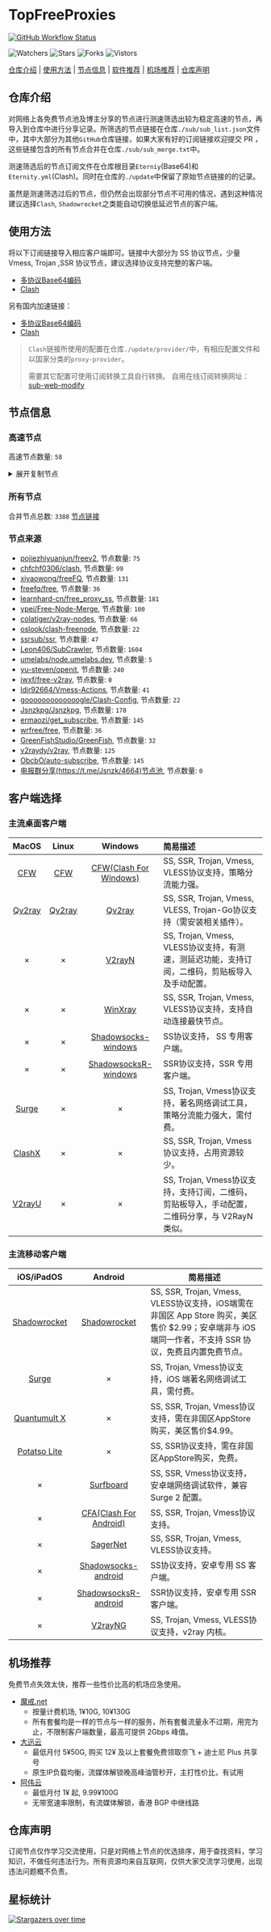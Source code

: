 # TopFreeProxies
[![GitHub Workflow Status](https://img.shields.io/github/workflow/status/alanbobs999/topfreeproxies/sub_merge?label=sub_merge)](https://github.com/alanbobs999/TopFreeProxies/actions/workflows/sub_merge.yml) 

![Watchers](https://img.shields.io/github/watchers/alanbobs999/topfreeproxies) ![Stars](https://img.shields.io/github/stars/alanbobs999/topfreeproxies) ![Forks](https://img.shields.io/github/forks/alanbobs999/topfreeproxies) ![Vistors](https://visitor-badge.laobi.icu/badge?page_id=alanbobs999.topfreeproxies)

[仓库介绍](https://github.com/alanbobs999/TopFreeProxies#仓库介绍) | [使用方法](https://github.com/alanbobs999/TopFreeProxies#使用方法) | [节点信息](https://github.com/alanbobs999/TopFreeProxies#节点信息) | [软件推荐](https://github.com/alanbobs999/TopFreeProxies#客户端选择) | [机场推荐](https://github.com/alanbobs999/TopFreeProxies#机场推荐) | [仓库声明](https://github.com/alanbobs999/TopFreeProxies#仓库声明)

## 仓库介绍
对网络上各免费节点池及博主分享的节点进行测速筛选出较为稳定高速的节点，再导入到仓库中进行分享记录。所筛选的节点链接在仓库`./sub/sub_list.json`文件中，其中大部分为其他`GitHub`仓库链接，如果大家有好的订阅链接欢迎提交 PR ，这些链接包含的所有节点合并在仓库`./sub/sub_merge.txt`中。

测速筛选后的节点订阅文件在仓库根目录`Eterniy`(Base64)和`Eternity.yml`(Clash)。同时在仓库的`./update`中保留了原始节点链接的的记录。

虽然是测速筛选过后的节点，但仍然会出现部分节点不可用的情况，遇到这种情况建议选择`Clash`, `Shadowrocket`之类能自动切换低延迟节点的客户端。

## 使用方法
将以下订阅链接导入相应客户端即可。链接中大部分为 SS 协议节点，少量 Vmess, Trojan ,SSR 协议节点，建议选择协议支持完整的客户端。

- [多协议Base64编码](https://raw.githubusercontent.com/alanbobs999/TopFreeProxies/master/Eternity)
- [Clash](https://raw.githubusercontent.com/alanbobs999/TopFreeProxies/master/Eternity.yml)

另有国内加速链接：

- [多协议Base64编码](https://raw.fastgit.org/alanbobs999/TopFreeProxies/master/Eternity)
- [Clash](https://raw.fastgit.org/alanbobs999/TopFreeProxies/master/Eternity.yml)

>`Clash`链接所使用的配置在仓库`./update/provider/`中，有相应配置文件和以国家分类的`proxy-provider`。
>
>需要其它配置可使用订阅转换工具自行转换。
>自用在线订阅转换网址：[sub-web-modify](https://sub.v1.mk/)

## 节点信息
### 高速节点
高速节点数量: `58`
<details>
  <summary>展开复制节点</summary>

    vmess://ew0KICAidiI6ICIyIiwNCiAgInBzIjogIlswNC0xN118b3Nsb29rfOS4reWbvemmmea4ry/kuK3lm73lj7Dmub4oQ04pQ2hpbmEvU2hlbnpoZW4vKOWPr+iDveaYr+S4rei9rOiKgueCuSlfMTMiLA0KICAiYWRkIjogImluMDIuZG5zMjMzMy54eXoiLA0KICAicG9ydCI6ICI2MzA0MSIsDQogICJpZCI6ICJlNzAxYTk0Mi1mYmE1LTMzODEtYjE1ZS0yODM4Njg5YjljMjMiLA0KICAiYWlkIjogIjAiLA0KICAic2N5IjogImF1dG8iLA0KICAibmV0IjogIndzIiwNCiAgInR5cGUiOiAibm9uZSIsDQogICJob3N0IjogImluMDIuZG5zMjMzMy54eXoiLA0KICAicGF0aCI6ICIvbWciLA0KICAidGxzIjogInRscyIsDQogICJzbmkiOiAiIg0KfQ==
    vmess://ew0KICAidiI6ICIyIiwNCiAgInBzIjogIlswNC0xN118b3Nsb29rfOS4reWbvemmmea4ry/kuK3lm73lj7Dmub4oQ04pQ2hpbmEvU2hlbnpoZW4vKOWPr+iDveaYr+S4rei9rOiKgueCuSlfMTYiLA0KICAiYWRkIjogImluMDMuZG5zMjMzMy54eXoiLA0KICAicG9ydCI6ICI2MzAxNCIsDQogICJpZCI6ICJlNzAxYTk0Mi1mYmE1LTMzODEtYjE1ZS0yODM4Njg5YjljMjMiLA0KICAiYWlkIjogIjAiLA0KICAic2N5IjogImF1dG8iLA0KICAibmV0IjogIndzIiwNCiAgInR5cGUiOiAibm9uZSIsDQogICJob3N0IjogImluMDMuZG5zMjMzMy54eXoiLA0KICAicGF0aCI6ICIvbWciLA0KICAidGxzIjogInRscyIsDQogICJzbmkiOiAiIg0KfQ==
    vmess://ew0KICAidiI6ICIyIiwNCiAgInBzIjogIlswNC0xN118b3Nsb29rfOS4reWbvemmmea4ry/kuK3lm73lj7Dmub4oQ04pQ2hpbmEvU2hlbnpoZW4vKOWPr+iDveaYr+S4rei9rOiKgueCuSlfMTgiLA0KICAiYWRkIjogIjEyMC4yNDAuNDguMTkiLA0KICAicG9ydCI6ICIzODEwNiIsDQogICJpZCI6ICI3OTM4NjY4NS0xNmRhLTMyN2MtOWUxNC1hYTZkNzAyZDg2YmMiLA0KICAiYWlkIjogIjEiLA0KICAic2N5IjogImF1dG8iLA0KICAibmV0IjogIndzIiwNCiAgInR5cGUiOiAibm9uZSIsDQogICJob3N0IjogIiIsDQogICJwYXRoIjogIi9obHMvY2N0djVwaGQubTN1OCIsDQogICJ0bHMiOiAiIiwNCiAgInNuaSI6ICIiDQp9
    vmess://ew0KICAidiI6ICIyIiwNCiAgInBzIjogIlswNC0xN118b3Nsb29rfOS4reWbvemmmea4ry/kuK3lm73lj7Dmub4oQ04pQ2hpbmEvU2hlbnpoZW4vKOWPr+iDveaYr+S4rei9rOiKgueCuSlfNSIsDQogICJhZGQiOiAiaW4wMi5kbnMyMzMzLnh5eiIsDQogICJwb3J0IjogIjYzMDE0IiwNCiAgImlkIjogImU3MDFhOTQyLWZiYTUtMzM4MS1iMTVlLTI4Mzg2ODliOWMyMyIsDQogICJhaWQiOiAiMCIsDQogICJzY3kiOiAiYXV0byIsDQogICJuZXQiOiAid3MiLA0KICAidHlwZSI6ICJub25lIiwNCiAgImhvc3QiOiAiaW4wMi5kbnMyMzMzLnh5eiIsDQogICJwYXRoIjogIi9tZyIsDQogICJ0bHMiOiAidGxzIiwNCiAgInNuaSI6ICIiDQp9
    vmess://ew0KICAidiI6ICIyIiwNCiAgInBzIjogIl8xNTkuNDhNYiIsDQogICJhZGQiOiAiNDUuMzIuOTQuMTY2IiwNCiAgInBvcnQiOiAiMzE2NzYiLA0KICAiaWQiOiAiNmYzZWM0NWMtNTI4My00MGU4LWFlYTktNzc0OWY0Yzc1NzUzIiwNCiAgImFpZCI6ICIwIiwNCiAgInNjeSI6ICJhdXRvIiwNCiAgIm5ldCI6ICJodHRwIiwNCiAgInR5cGUiOiAibm9uZSIsDQogICJob3N0IjogIiIsDQogICJwYXRoIjogIi8iLA0KICAidGxzIjogIiIsDQogICJzbmkiOiAiIg0KfQ==
    ss://YWVzLTI1Ni1jZmI6VFBxWDhlZGdiQVVSY0FNYg@152.89.210.84:9079#-GB-0415-%e6%81%a2%e5%a4%8d%e6%9b%b4%e6%96%b0
    ss://YWVzLTI1Ni1jZmI6QmVqclF2dHU5c3FVZU51Wg@152.89.210.84:9024#-GB-0415-%e6%81%a2%e5%a4%8d%e6%9b%b4%e6%96%b0
    vmess://ew0KICAidiI6ICIyIiwNCiAgInBzIjogImdpdGh1Yi5jb20vZnJlZWZxIC0g5rmW5Y2X55yB6ZW/5rKZ5biC55S15L+hIDI3IiwNCiAgImFkZCI6ICJpbi12MS5zZGdkbi5jb20iLA0KICAicG9ydCI6ICI1MDMwMSIsDQogICJpZCI6ICJiMTQ3OGUyNC00OTE2LTNhYmUtOGYxNy0xNTkzMTAxMmVjYmUiLA0KICAiYWlkIjogIjEiLA0KICAic2N5IjogImF1dG8iLA0KICAibmV0IjogIndzIiwNCiAgInR5cGUiOiAibm9uZSIsDQogICJob3N0IjogImluLXYxLnNkZ2RuLmNvbSIsDQogICJwYXRoIjogIi9obHMvY2N0djVwaGQubTN1OCIsDQogICJ0bHMiOiAiIiwNCiAgInNuaSI6ICIiDQp9
    trojan://04d83e9e-d6ff-49ca-9c32-082b9b9c9c54@hkmf1.speedcncnforward2.tk:10004?allowInsecure=0#github.com%2ffreefq+-+%e7%be%8e%e5%9b%bdMicrosoft%e6%95%b0%e6%8d%ae%e4%b8%ad%e5%bf%83+20
    vmess://ew0KICAidiI6ICIyIiwNCiAgInBzIjogImdpdGh1Yi5jb20vZnJlZWZxIC0g5LiK5rW35biC55S15L+hIDI4IiwNCiAgImFkZCI6ICJpbmdyZXNzLWkxLm9uZWJveDYub3JnIiwNCiAgInBvcnQiOiAiMzgxMDYiLA0KICAiaWQiOiAiNzkzODY2ODUtMTZkYS0zMjdjLTllMTQtYWE2ZDcwMmQ4NmJjIiwNCiAgImFpZCI6ICIxIiwNCiAgInNjeSI6ICJhdXRvIiwNCiAgIm5ldCI6ICJ3cyIsDQogICJ0eXBlIjogIm5vbmUiLA0KICAiaG9zdCI6ICJ3d3cuaXZwbnByby5uZXQiLA0KICAicGF0aCI6ICIvaGxzL2NjdHY1cGhkLm0zdTgiLA0KICAidGxzIjogIiIsDQogICJzbmkiOiAiIg0KfQ==
    vmess://ew0KICAidiI6ICIyIiwNCiAgInBzIjogImdpdGh1Yi5jb20vZnJlZWZxIC0g5paw5Yqg5Z2hRGlnaXRhbE9jZWFu5pWw5o2u5Lit5b+DIDI2IiwNCiAgImFkZCI6ICJzZzEuMzF2cG4uY29tIiwNCiAgInBvcnQiOiAiODAiLA0KICAiaWQiOiAiOWRjMGM2YWEtMzlhMS00NmJlLTk5MzgtODU5OTllM2MzNDk4IiwNCiAgImFpZCI6ICIwIiwNCiAgInNjeSI6ICJhdXRvIiwNCiAgIm5ldCI6ICJ3cyIsDQogICJ0eXBlIjogIm5vbmUiLA0KICAiaG9zdCI6ICJzZzEuMzF2cG4uY29tIiwNCiAgInBhdGgiOiAiL2Zhc3Rzc2gvY2N2Y3hkcy82MjUyNjI0ZDRmZGEzLyIsDQogICJ0bHMiOiAiIiwNCiAgInNuaSI6ICIiDQp9
    trojan://2647cdac-aa5c-4955-a13b-b66793cf48cd@azhk.node.qchwnd.moe:443?allowInsecure=1#HK-Openit.ml
    trojan://283695dc-fcc8-11ea-8684-f23c913c8d2b@api.tcpbbr.net:443?allowInsecure=1#HK-Openit.ml
    trojan://5a3d9b78-cb5b-11ea-82ef-f23c9164ca5d@ssl.tcpbbr.net:443?allowInsecure=1#HK-Openit.ml
    trojan://8d4ab0f0-79be-11eb-be0b-1239d0255272@id2-trojan.bonds.id:443?allowInsecure=1#ID-Openit.ml
    ssr://aW4tYW0yLmVxbm9kZS5uZXQ6ODA4MDpvcmlnaW46YWVzLTI1Ni1jZmI6dGxzMS4yX3RpY2tldF9hdXRoOlprUXdTMUE0VUZkQi8_cmVtYXJrcz1TVTR0VDNCbGJtbDBMbTFzJnByb3RvcGFyYW09Jm9iZnNwYXJhbT0mZ3JvdXA9VTFOU1VISnZkbWxrWlhJ
    trojan://share.mjj-home.com@tw.softbank.mjj-home.com:443?allowInsecure=1#JP-Openit.ml
    trojan://82a115db-6e59-4319-9730-8f5638908d59YWVzLTI1Ni1nY2023115_5a451f03@tky3.ssgnode.ga:443?allowInsecure=1#JP-Openit.ml
    vmess://ew0KICAidiI6ICIyIiwNCiAgInBzIjogIlJlbGF5X/Cfh6jwn4ezQ04t8J+HqPCfh6ZDQV8xMCIsDQogICJhZGQiOiAiaW4tdjEuc2RnZG4uY29tIiwNCiAgInBvcnQiOiAiNTAyMDUiLA0KICAiaWQiOiAiYjE0NzhlMjQtNDkxNi0zYWJlLThmMTctMTU5MzEwMTJlY2JlIiwNCiAgImFpZCI6ICIxIiwNCiAgInNjeSI6ICJhdXRvIiwNCiAgIm5ldCI6ICJ3cyIsDQogICJ0eXBlIjogIm5vbmUiLA0KICAiaG9zdCI6ICJ0ZWxlZ3JhbS5jaGFubmVsLnJpcGFvamllZGlhbiIsDQogICJwYXRoIjogIi9obHMvY2N0djVwaGQubTN1OCIsDQogICJ0bHMiOiAiIiwNCiAgInNuaSI6ICIiDQp9
    vmess://ew0KICAidiI6ICIyIiwNCiAgInBzIjogIlJlbGF5X/Cfh6jwn4ezQ04t8J+HqPCfh6ZDQV8xMyIsDQogICJhZGQiOiAiaW4tdjEuc2RnZG4uY29tIiwNCiAgInBvcnQiOiAiNTAyMDYiLA0KICAiaWQiOiAiYjE0NzhlMjQtNDkxNi0zYWJlLThmMTctMTU5MzEwMTJlY2JlIiwNCiAgImFpZCI6ICIxIiwNCiAgInNjeSI6ICJhdXRvIiwNCiAgIm5ldCI6ICJ3cyIsDQogICJ0eXBlIjogIm5vbmUiLA0KICAiaG9zdCI6ICJ0ZWxlZ3JhbS5jaGFubmVsLnAycHNoYXJpbmciLA0KICAicGF0aCI6ICIvaGxzL2NjdHY1cGhkLm0zdTgiLA0KICAidGxzIjogIiIsDQogICJzbmkiOiAiIg0KfQ==
    vmess://ew0KICAidiI6ICIyIiwNCiAgInBzIjogIlJlbGF5X/Cfh6jwn4ezQ04t8J+HqPCfh6ZDQV8xNyIsDQogICJhZGQiOiAiaW4tdjEuc2RnZG4uY29tIiwNCiAgInBvcnQiOiAiNTA3MDEiLA0KICAiaWQiOiAiYjE0NzhlMjQtNDkxNi0zYWJlLThmMTctMTU5MzEwMTJlY2JlIiwNCiAgImFpZCI6ICIxIiwNCiAgInNjeSI6ICJhdXRvIiwNCiAgIm5ldCI6ICJ3cyIsDQogICJ0eXBlIjogIm5vbmUiLA0KICAiaG9zdCI6ICJ0ZWxlZ3JhbS5jaGFubmVsLnJpcGFvamllZGlhbiIsDQogICJwYXRoIjogIi9obHMvY2N0djVwaGQubTN1OCIsDQogICJ0bHMiOiAiIiwNCiAgInNuaSI6ICIiDQp9
    vmess://ew0KICAidiI6ICIyIiwNCiAgInBzIjogIlJlbGF5X+e+juWbvS1fODc5IiwNCiAgImFkZCI6ICIwMjkuTkEuUE9QLkJJR0FJUlBPUlQuTkVUIiwNCiAgInBvcnQiOiAiMTIzNTYiLA0KICAiaWQiOiAiYzg5OWZiOTUtY2MzOS00ZjNhLWE4ODItMzZiNzBkNGJlZjBmIiwNCiAgImFpZCI6ICIwIiwNCiAgInNjeSI6ICJhdXRvIiwNCiAgIm5ldCI6ICJ3cyIsDQogICJ0eXBlIjogIm5vbmUiLA0KICAiaG9zdCI6ICIwMjkuTkEuUE9QLkJJR0FJUlBPUlQuTkVUIiwNCiAgInBhdGgiOiAiLyIsDQogICJ0bHMiOiAiIiwNCiAgInNuaSI6ICIiDQp9
    vmess://ew0KICAidiI6ICIyIiwNCiAgInBzIjogIlJlbGF5X+S4reWbvS3liqDmi7/lpKdfNDgyIiwNCiAgImFkZCI6ICJpbi12MS5zZGdkbi5jb20iLA0KICAicG9ydCI6ICI1MDcwMSIsDQogICJpZCI6ICJiMTQ3OGUyNC00OTE2LTNhYmUtOGYxNy0xNTkzMTAxMmVjYmUiLA0KICAiYWlkIjogIjEiLA0KICAic2N5IjogImF1dG8iLA0KICAibmV0IjogIndzIiwNCiAgInR5cGUiOiAibm9uZSIsDQogICJob3N0IjogImluLXYxLnNkZ2RuLmNvbSIsDQogICJwYXRoIjogIi9obHMvY2N0djVwaGQubTN1OCIsDQogICJ0bHMiOiAiIiwNCiAgInNuaSI6ICIiDQp9
    vmess://ew0KICAidiI6ICIyIiwNCiAgInBzIjogIlJlbGF5X+S4reWbvS3liqDmi7/lpKdfNDkyIiwNCiAgImFkZCI6ICJpbi12MS5zZGdkbi5jb20iLA0KICAicG9ydCI6ICI1MDIwNSIsDQogICJpZCI6ICJiMTQ3OGUyNC00OTE2LTNhYmUtOGYxNy0xNTkzMTAxMmVjYmUiLA0KICAiYWlkIjogIjEiLA0KICAic2N5IjogImF1dG8iLA0KICAibmV0IjogIndzIiwNCiAgInR5cGUiOiAibm9uZSIsDQogICJob3N0IjogImluLXYxLnNkZ2RuLmNvbSIsDQogICJwYXRoIjogIi9obHMvY2N0djVwaGQubTN1OCIsDQogICJ0bHMiOiAiIiwNCiAgInNuaSI6ICIiDQp9
    ss://YWVzLTI1Ni1jZmI6VVRKQTU3eXBrMlhLUXBubQ@213.183.53.200:9033#RU-Openit.ml
    vmess://ew0KICAidiI6ICIyIiwNCiAgInBzIjogIlNHLU9wZW5pdC5tbCIsDQogICJhZGQiOiAic2dwLnhyZW5ibG9nLmNvbSIsDQogICJwb3J0IjogIjE4ODg4IiwNCiAgImlkIjogIjY3MzFhN2E0LWNhYzAtNDIxOC1kM2U3LWE0ZmU4YzkzM2I1YSIsDQogICJhaWQiOiAiMCIsDQogICJzY3kiOiAiYXV0byIsDQogICJuZXQiOiAid3MiLA0KICAidHlwZSI6ICJub25lIiwNCiAgImhvc3QiOiAic2dwLnhyZW5ibG9nLmNvbSIsDQogICJwYXRoIjogIi94cmVuYmxvZyIsDQogICJ0bHMiOiAidGxzIiwNCiAgInNuaSI6ICIiDQp9
    trojan://a3fa58b581353bb375d2ddad0f327938@184.168.127.50:443?allowInsecure=1#SG-Openit.ml
    trojan://5c5ceb40-902b-11eb-945a-1239d0255272@sg1-trojan.bonds.id:443?allowInsecure=1#SG-Openit.ml
    vmess://ew0KICAidiI6ICIyIiwNCiAgInBzIjogIlNHLXYyY3Jvc3MuY29tIiwNCiAgImFkZCI6ICJzZzEuMzF2cG4uY29tIiwNCiAgInBvcnQiOiAiNDQzIiwNCiAgImlkIjogIjlkYzBjNmFhLTM5YTEtNDZiZS05OTM4LTg1OTk5ZTNjMzQ5OCIsDQogICJhaWQiOiAiMCIsDQogICJzY3kiOiAiYXV0byIsDQogICJuZXQiOiAid3MiLA0KICAidHlwZSI6ICJub25lIiwNCiAgImhvc3QiOiAic2cxLjMxdnBuLmNvbSIsDQogICJwYXRoIjogIi9mYXN0c3NoL2NjdmN4ZHMvNjI1MjYyNGQ0ZmRhMy8iLA0KICAidGxzIjogInRscyIsDQogICJzbmkiOiAiIg0KfQ==
    trojan://5eaea1b9-b977-3391-b7cb-370addb40ce2@t1.wecanfly.top:51133?allowInsecure=1&sni=sni.gzy002.xyz#T.04.%e5%8f%b0%e6%b9%be.%e4%b8%ad%e7%bb%a71.%e5%8b%95%e7%95%ab%e7%98%8b
    trojan://5eaea1b9-b977-3391-b7cb-370addb40ce2@cscu.wecanfly.top:51132?allowInsecure=1&sni=sni.gzy002.xyz#T.04.%e5%8f%b0%e6%b9%be.%e4%b8%ad%e7%bb%a73.%e5%8b%95%e7%95%ab%e7%98%8b
    trojan://5eaea1b9-b977-3391-b7cb-370addb40ce2@t2.doggogogo.top:50207?allowInsecure=1&sni=sni.gzy002.xyz#T.07.%e6%b3%95%e5%9b%bd.%e4%b8%ad%e7%bb%a72
    trojan://5eaea1b9-b977-3391-b7cb-370addb40ce2@cscu.wecanfly.top:50207?allowInsecure=1&sni=sni.gzy002.xyz#T.07.%e6%b3%95%e5%9b%bd.%e4%b8%ad%e7%bb%a73
    ss://YWVzLTEyOC1jZmI6UWF6RWRjVGdiMTU5QCQq@14.29.124.168:25238#tg%40nfeng6+196
    ss://YWVzLTEyOC1jZmI6UWF6RWRjVGdiMTU5QCQq@14.29.124.168:25219#tg%40nfeng6%2b190
    ss://YWVzLTEyOC1jZmI6UWF6RWRjVGdiMTU5QCQq@14.29.124.168:25296#tg%40nfeng6%2b191
    ss://YWVzLTEyOC1jZmI6UWF6RWRjVGdiMTU5QCQq@14.29.124.168:25283#tg%40nfeng6%2b192
    ss://YWVzLTEyOC1jZmI6UWF6RWRjVGdiMTU5QCQq@14.29.124.168:25259#tg%40nfeng6%2b193
    ss://YWVzLTEyOC1jZmI6UWF6RWRjVGdiMTU5QCQq@14.29.124.168:25294#tg%40nfeng6%2b194
    ss://YWVzLTEyOC1jZmI6UWF6RWRjVGdiMTU5QCQq@14.29.124.168:25286#tg%40nfeng6%2b195
    ss://YWVzLTEyOC1jZmI6UWF6RWRjVGdiMTU5QCQq@14.29.124.168:25247#tg%40nfeng6%2b200
    ss://YWVzLTEyOC1jZmI6UWF6RWRjVGdiMTU5QCQq@14.29.124.168:25295#tg%40nfeng6%2b202
    ss://YWVzLTEyOC1jZmI6UWF6RWRjVGdiMTU5QCQq@14.29.124.168:25297#tg%40nfeng6%2b206
    vmess://ew0KICAidiI6ICIyIiwNCiAgInBzIjogIlRXIiwNCiAgImFkZCI6ICIzMzB0dy5mYW5zOC54eXoiLA0KICAicG9ydCI6ICI0NDMiLA0KICAiaWQiOiAiNWM3MGRhNWQtZTY0MS0zYmY4LWI3ZGMtNWJhYmQ4NDNmZjNjIiwNCiAgImFpZCI6ICIyIiwNCiAgInNjeSI6ICJhdXRvIiwNCiAgIm5ldCI6ICJ3cyIsDQogICJ0eXBlIjogIm5vbmUiLA0KICAiaG9zdCI6ICIzMzB0dy5mYW5zOC54eXoiLA0KICAicGF0aCI6ICIvcmF5IiwNCiAgInRscyI6ICJ0bHMiLA0KICAic25pIjogIiINCn0=
    trojan://283695dc-fcc8-11ea-8684-f23c913c8d2b@tw.tcpbbr.net:443?allowInsecure=1#TW-Openit.ml
    trojan://b155c2a4-ee79-11eb-a8bf-f23c91cfbbc9@tw.tcpbbr.net:443?allowInsecure=1#TW-Openit.ml
    trojan://18825786@v.9051246.xyz:443?allowInsecure=1#US-Openit.ml
    trojan://38239dd0-902b-11eb-afc1-1239d0255272@us-trojan.bonds.id:443?allowInsecure=1#US-Openit.ml
    trojan://share.mjj-home.com@api.mjj-home.com:443?allowInsecure=1#US-Openit.ml
    ss://YWVzLTI1Ni1jZmI6WkVUNTlMRjZEdkNDOEtWdA@213.183.53.177:9005#%e4%bf%84%e7%bd%97%e6%96%afRU%2b75%2b*hi-moon.pw
    vmess://ew0KICAidiI6ICIyIiwNCiAgInBzIjogIue+juWbvSIsDQogICJhZGQiOiAidGt5LnhyZW5ibG9nLmNvbSIsDQogICJwb3J0IjogIjE4ODg4IiwNCiAgImlkIjogImI1MWViN2Y1LTFkOTctNDhmYi1kMzQ0LTlkNzc0Zjk0MjJkZiIsDQogICJhaWQiOiAiMCIsDQogICJzY3kiOiAiYXV0byIsDQogICJuZXQiOiAid3MiLA0KICAidHlwZSI6ICJub25lIiwNCiAgImhvc3QiOiAidGt5LnhyZW5ibG9nLmNvbSIsDQogICJwYXRoIjogIi94cmVuYmxvZyIsDQogICJ0bHMiOiAidGxzIiwNCiAgInNuaSI6ICIiDQp9
    vmess://ew0KICAidiI6ICIyIiwNCiAgInBzIjogIue+juWbvV8yMDEyIiwNCiAgImFkZCI6ICIwMjMuQVAuUE9QLkJJR0FJUlBPUlQuTkVUIiwNCiAgInBvcnQiOiAiMTIzNTYiLA0KICAiaWQiOiAiYzg5OWZiOTUtY2MzOS00ZjNhLWE4ODItMzZiNzBkNGJlZjBmIiwNCiAgImFpZCI6ICIwIiwNCiAgInNjeSI6ICJhdXRvIiwNCiAgIm5ldCI6ICJ3cyIsDQogICJ0eXBlIjogIm5vbmUiLA0KICAiaG9zdCI6ICIwMjMuQVAuUE9QLkJJR0FJUlBPUlQuTkVUIiwNCiAgInBhdGgiOiAiLyIsDQogICJ0bHMiOiAiIiwNCiAgInNuaSI6ICIiDQp9
    trojan://eb40a3f4-3b04-4a1c-993d-d71b44fee92c@rbmf.speedcncnforward3.tk:10004?allowInsecure=0#%e6%97%a5%e6%9c%ac%e8%8a%82%e7%82%b9(%e5%85%8d%e8%b4%b9)%e5%80%8d%e7%8e%870x%e4%b8%8d%e6%b6%88%e8%80%97%e6%b5%81%e9%87%8f)
    ss://YWVzLTEyOC1jZmI6UWF6RWRjVGdiMTU5QCQq@14.29.124.168:25230#%e4%b8%ad%e5%9b%bd-ss-14.29.124.16825230-%e5%8f%af%e7%94%a8-%e7%9b%b4%e8%bf%9e-%e5%ae%8c%e5%85%a8%e4%b8%8d%e6%94%af%e6%8c%81NF
    ss://YWVzLTEyOC1jZmI6UWF6RWRjVGdiMTU5QCQq@14.29.124.168:25231#%e4%b8%ad%e5%9b%bd-ss-14.29.124.16825231-%e5%8f%af%e7%94%a8-%e7%9b%b4%e8%bf%9e-%e5%ae%8c%e5%85%a8%e4%b8%8d%e6%94%af%e6%8c%81NF
    ss://YWVzLTEyOC1jZmI6UWF6RWRjVGdiMTU5QCQq@14.29.124.168:25245#%e4%b8%ad%e5%9b%bd-ss-14.29.124.16825245-%e5%8f%af%e7%94%a8-%e7%9b%b4%e8%bf%9e-%e5%ae%8c%e5%85%a8%e4%b8%8d%e6%94%af%e6%8c%81NF
    ss://YWVzLTEyOC1jZmI6UWF6RWRjVGdiMTU5QCQq@14.29.124.168:25287#%e4%b8%ad%e5%9b%bd-ss-14.29.124.16825287-%e5%8f%af%e7%94%a8-%e7%9b%b4%e8%bf%9e-%e5%ae%8c%e5%85%a8%e4%b8%8d%e6%94%af%e6%8c%81NF
    ss://YWVzLTEyOC1jZmI6UWF6RWRjVGdiMTU5QCQq@14.29.124.168:25289#%e4%b8%ad%e5%9b%bd-ss-14.29.124.16825289-%e5%8f%af%e7%94%a8-%e7%9b%b4%e8%bf%9e-%e5%ae%8c%e5%85%a8%e4%b8%8d%e6%94%af%e6%8c%81NF
    

</details>

### 所有节点
合并节点总数: `3388`
[节点链接](https://raw.githubusercontent.com/alanbobs999/TopFreeProxies/master/sub/sub_merge.txt)

### 节点来源
- [pojiezhiyuanjun/freev2](https://github.com/pojiezhiyuanjun/freev2), 节点数量: `75`
- [chfchf0306/clash](https://github.com/chfchf0306/clash), 节点数量: `99`
- [xiyaowong/freeFQ](https://github.com/xiyaowong/freeFQ), 节点数量: `131`
- [freefq/free](https://github.com/freefq/free), 节点数量: `36`
- [learnhard-cn/free_proxy_ss](https://github.com/learnhard-cn/free_proxy_ss), 节点数量: `181`
- [vpei/Free-Node-Merge](https://github.com/vpei/Free-Node-Merge), 节点数量: `100`
- [colatiger/v2ray-nodes](https://github.com/colatiger/v2ray-nodes), 节点数量: `66`
- [oslook/clash-freenode](https://github.com/oslook/clash-freenode), 节点数量: `22`
- [ssrsub/ssr](https://github.com/ssrsub/ssr), 节点数量: `47`
- [Leon406/SubCrawler](https://github.com/Leon406/SubCrawler), 节点数量: `1604`
- [umelabs/node.umelabs.dev](https://github.com/umelabs/node.umelabs.dev), 节点数量: `5`
- [yu-steven/openit](https://github.com/yu-steven/openit), 节点数量: `240`
- [iwxf/free-v2ray](https://github.com/iwxf/free-v2ray), 节点数量: `0`
- [ldir92664/Vmess-Actions](https://github.com/ldir92664/Vmess-Actions), 节点数量: `41`
- [gooooooooooooogle/Clash-Config](https://github.com/gooooooooooooogle/Clash-Config), 节点数量: `22`
- [Jsnzkpg/Jsnzkpg](https://github.com/Jsnzkpg/Jsnzkpg), 节点数量: `178`
- [ermaozi/get_subscribe](https://github.com/ermaozi/get_subscribe), 节点数量: `145`
- [wrfree/free](https://github.com/wrfree/free), 节点数量: `36`
- [GreenFishStudio/GreenFish](https://github.com/GreenFishStudio/GreenFish), 节点数量: `32`
- [v2raydy/v2ray](https://github.com/v2raydy/v2ray), 节点数量: `125`
- [ObcbO/auto-subscribe](https://github.com/ObcbO/auto-subscribe), 节点数量: `145`
- [电报群分享(https://t.me/Jsnzk/4664)节点池](https://pool.jinxnet.xyz), 节点数量: `0`

## 客户端选择
### 主流桌面客户端
|                            MacOS                             |                            Linux                             |                           Windows                            | 简易描述                                           |
| :----------------------------------------------------------: | :----------------------------------------------------------: | :----------------------------------------------------------: | :------------------------------------------------- |
| [CFW](https://github.com/Fndroid/clash_for_windows_pkg/releases) | [CFW](https://github.com/Fndroid/clash_for_windows_pkg/releases) | [CFW(Clash For Windows)](https://github.com/Fndroid/clash_for_windows_pkg/releases) | SS, SSR, Trojan, Vmess, VLESS协议支持，策略分流能力强。            |
|     [Qv2ray](https://github.com/Qv2ray/Qv2ray/releases)      |     [Qv2ray](https://github.com/Qv2ray/Qv2ray/releases)      |     [Qv2ray](https://github.com/Qv2ray/Qv2ray/releases)      | SS, SSR, Trojan, Vmess, VLESS, Trojan-Go协议支持（需安装相关插件）。 |
|                              ×                               |                              ×                               |      [V2rayN](https://github.com/2dust/v2rayN/releases)      | SS, Trojan, Vmess, VLESS协议支持，有测速，测延迟功能，支持订阅，二维码，剪贴板导入及手动配置。                 |
|                              ×                               |                              ×                               |    [WinXray](https://github.com/TheMRLL/winxray/releases)    | SS, SSR, Trojan, Vmess, VLESS协议支持，支持自动连接最快节点。            |
|                              ×                               |                              ×                               | [Shadowsocks-windows](https://github.com/shadowsocks/shadowsocks-windows/releases) | SS协议支持， SS 专用客户端。                                       |
|                              ×                               |                              ×                               | [ShadowsocksR-windows](https://github.com/HMBSbige/ShadowsocksR-Windows/releases) | SSR协议支持，SSR 专用客户端。                                      |
|                [Surge](https://nssurge.com/)                 |                              ×                               |                              ×                               | SS, Trojan, Vmess协议支持，著名网络调试工具，策略分流能力强大，需付费。                        |
|   [ClashX](https://github.com/yichengchen/clashX/releases)   |                              ×                               |                              ×                               | SS, SSR, Trojan, Vmess协议支持，占用资源较少。                   |
|      [V2rayU](https://github.com/yanue/V2rayU/releases)      |                              ×                               |                              ×                               | SS, Trojan, Vmess协议支持，支持订阅，二维码，剪贴板导入，手动配置，二维码分享，与 V2RayN 类似。                        |

### 主流移动客户端
|                          iOS/iPadOS                          |                           Android                            | 简易描述                                                     |
| :----------------------------------------------------------: | :----------------------------------------------------------: | ------------------------------------------------------------ |
| [Shadowrocket](https://apps.apple.com/us/app/shadowrocket/id932747118) | [Shadowrocket](https://play.google.com/store/apps/details?id=com.v2cross.proxy) | SS, SSR, Trojan, Vmess, VLESS协议支持，iOS端需在非国区 App Store 购买，美区售价 $2.99；安卓端非与 iOS 端同一作者，不支持 SSR 协议，免费且内置免费节点。 |
|                [Surge](https://nssurge.com/)                 |                              ×                               | SS, Trojan, Vmess协议支持，iOS 端著名网络调试工具，需付费。                                  |
| [Quantumult X](https://apps.apple.com/us/app/quantumult-x/id1443988620) |                              ×                               | SS, SSR, Trojan, Vmess协议支持，需在非国区AppStore购买，美区售价$4.99。 |
| [Potatso Lite](https://apps.apple.com/us/app/potatso-lite/id1239860606) |                              ×                               | SS, SSR协议支持，需在非国区AppStore购买，免费。              |
|                              ×                               | [Surfboard](https://play.google.com/store/apps/details?id=com.getsurfboard) | SS, SSR, Vmess协议支持，安卓端网络调试软件，兼容 Surge 2 配置。 |
|                              ×                               | [CFA(Clash For Android)](https://github.com/Kr328/ClashForAndroid/releases) | SS, SSR, Trojan, Vmess协议支持。                             |
|                              ×                               |  [SagerNet](https://github.com/SagerNet/SagerNet/releases)   | SS, SSR, Trojan, Vmess, VLESS协议支持。                      |
|                              ×                               | [Shadowsocks-android](https://github.com/shadowsocks/shadowsocks-android/releases) | SS协议支持，安卓专用 SS 客户端。                                                 |
|                              ×                               | [ShadowsocksR-android](https://github.com/HMBSbige/ShadowsocksR-Android/releases) | SSR协议支持，安卓专用 SSR 客户端。                                                |
|                              ×                               |     [V2rayNG](https://github.com/2dust/v2rayNG/releases)     | SS, Trojan, Vmess, VLESS协议支持，v2ray 内核。                           |

## 机场推荐
免费节点失效太快，推荐一些性价比高的机场应急使用。
- [魔戒.net](https://www.mojie.cyou/#/register?code=sAbl0qtT)
  - 按量计费机场, 1¥10G, 10¥130G
  - 所有套餐均是一样的节点与一样的服务，所有套餐流量永不过期，用完为止，不限制客户端数量，最高可提供 2Gbps 峰值。
- [大迅云](https://daxun.club/#/register?code=JPmAFPav)
  - 最低月付 5¥50G, 购买 12¥ 及以上套餐免费领取奈飞 + 迪士尼 Plus 共享号
  - 原生IP负载均衡，流媒体解锁晚高峰油管秒开，主打性价比，有试用
- [阿伟云](https://awslcn.xyz/#/register?code=8C18uZwl)
  - 最低月付 1¥ 起, 9.99¥100G
  - 无带宽速率限制，有流媒体解锁，香港 BGP 中继线路

## 仓库声明
订阅节点仅作学习交流使用，只是对网络上节点的优选排序，用于查找资料，学习知识，不做任何违法行为。所有资源均来自互联网，仅供大家交流学习使用，出现违法问题概不负责。

## 星标统计
[![Stargazers over time](https://starchart.cc/alanbobs999/TopFreeProxies.svg)](https://starchart.cc/alanbobs999/TopFreeProxies)
